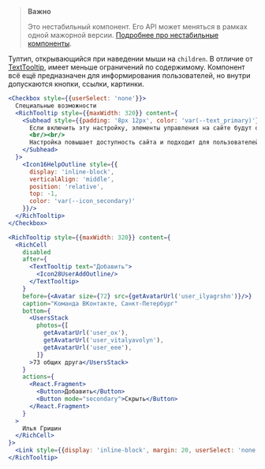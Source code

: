 > **Важно**
>
> Это нестабильный компонент. Его API может меняться в рамках одной мажорной версии. [Подробнее про нестабильные компоненты](https://vkcom.github.io/VKUI/#/Unstable).

Тултип, открывающийся при наведении мыши на `children`. В отличие от [TextTooltip](https://vkcom.github.io/VKUI/#/TextTooltip), имеет меньше ограничений
по содержимому. Компонент всё ещё предназначен для информирования пользователей, но внутри допускаются кнопки, ссылки, картинки.

```jsx { "props": { "layout": false, "iframe": true } }
<Checkbox style={{userSelect: 'none'}}>
  Специальные возможности
  <RichTooltip style={{maxWidth: 320}} content={
    <Subhead style={{padding: '8px 12px', color: 'var(--text_primary)'}}>
      Если включить эту настройку, элементы управления на сайте будут определены и озвучены синтезатором речи.
      <br/><br/>
      Настройка повышает доступность сайта и подходит для пользователей с ограниченными возможностями.
    </Subhead>
  }>
    <Icon16HelpOutline style={{
      display: 'inline-block',
      verticalAlign: 'middle',
      position: 'relative',
      top: -1,
      color: 'var(--icon_secondary)'
    }}/>
  </RichTooltip>
</Checkbox>

<RichTooltip style={{maxWidth: 320}} content={
  <RichCell
    disabled
    after={
      <TextTooltip text="Добавить">
        <Icon28UserAddOutline/>
      </TextTooltip>
    }
    before={<Avatar size={72} src={getAvatarUrl('user_ilyagrshn')}/>}
    caption="Команда ВКонтакте, Санкт-Петербург"
    bottom={
      <UsersStack
        photos={[
          getAvatarUrl('user_ox'),
          getAvatarUrl('user_vitalyavolyn'),
          getAvatarUrl('user_eee'),
        ]}
      >73 общих друга</UsersStack>
    }
    actions={
      <React.Fragment>
        <Button>Добавить</Button>
        <Button mode="secondary">Скрыть</Button>
      </React.Fragment>
    }
  >
    Илья Гришин
  </RichCell>
}>
  <Link style={{display: 'inline-block', margin: 20, userSelect: 'none'}}>Илья Гришин</Link>
</RichTooltip>
```
